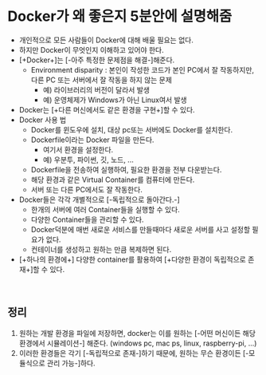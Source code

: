 # Docker가 왜 좋은지 5분안에 설명해줌

- 개인적으로 모든 사람들이 Docker에 대해 배울 필요는 없다.
- 하지만 Docker이 무엇인지 이해하고 있어야 한다.
- [+Docker+]는 [-아주 특정한 문제점을 해결-]해준다.
  - Environment disparity : 본인이 작성한 코드가 본인 PC에서 잘 작동하지만, 다른 PC 또는 서버에서 잘 작동을 하지 않는 문제
    - 예) 라이브러리의 버전이 달라서 발생
    - 예) 운영체제가 Windows가 아닌 Linux여서 발생
- Docker는 [+다른 머신에서도 같은 환경을 구현+]할 수 있다.
- Docker 사용 법
  - Docker를 윈도우에 설치, 대상 pc또는 서버에도 Docker를 설치한다.
  - Dockerfile이라는 Docker 파일을 만든다.
    - 여기서 환경을 설정한다.
    - 예) 우분투, 파이썬, 깃, 노드, ...
  - Dockerfile을 전송하여 실행하여, 필요한 환경을 전부 다운받는다.
  - 해당 환경과 같은 Virtual Container를 컴퓨터에 만든다.
  - 서버 또는 다른 PC에서도 잘 작동한다.
- Docker들은 각각 개별적으로 [-독립적으로 돌아간다.-]
  - 한개의 서버에 여러 Container들을 실행할 수 있다.
  - 다양한 Container들을 관리할 수 있다.
  - Docker덕분에 매번 새로운 서비스를 만들때마다 새로운 서버를 사고 설정할 필요가 없다.
  - 컨테이너를 생성하고 원하는 만큼 복제하면 된다.
- [+하나의 환경에+] 다양한 container를 활용하여 [+다양한 환경이 독립적으로 존재+]할 수 있다.

<br>

## 정리

1. 원하는 개발 환경을 파일에 저장하면, docker는 이를 원하는 [-어떤 머신이든 해당 환경에서 시뮬레이션-] 해준다. (windows pc, mac ps, linux, raspberry-pi, ...)
2. 이러한 환경들은 각기 [-독립적으로 존재-]하기 때문에, 원하는 무슨 환경이든 [-모듈식으로 관리 가능-]하다.
